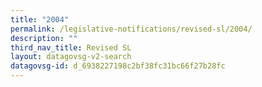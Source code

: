 ```yaml
---
title: "2004"
permalink: /legislative-notifications/revised-sl/2004/
description: ""
third_nav_title: Revised SL
layout: datagovsg-v2-search
datagovsg-id: d_6938227198c2bf38fc31bc66f27b28fc
---
```

